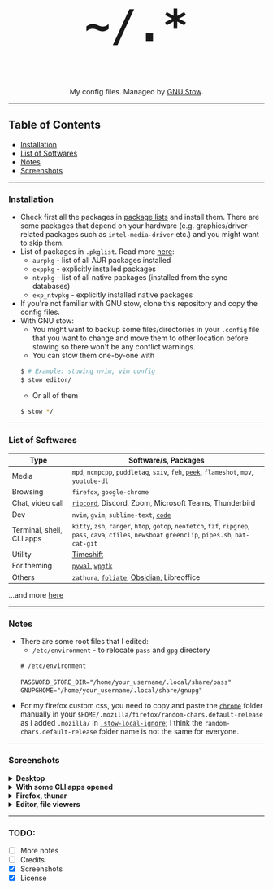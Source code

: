 <div align="center">
	<h1 style="font-size: 100px;"><code>~/.*</code></h1>
	<p>My config files. Managed by <a href="https://www.gnu.org/software/stow/">GNU Stow</a>.</p>
</div>

___

## Table of Contents
- [Installation](#installation)
- [List of Softwares](#list-of-softwares)
- [Notes](#notes)
- [Screenshots](#screenshots)

___

### Installation

- Check first all the packages in [package lists](https://github.com/DatSudo/dotfiles/tree/main/.pkglist/) and install them. There are some packages that depend on your hardware (e.g. graphics/driver-related packages such as `intel-media-driver` etc.) and you might want to skip them.
- List of packages in `.pkglist`. Read more [here](https://wiki.archlinux.org/title/Pacman/Tips_and_tricks#Listing_packages):
    - `aurpkg` - list of all AUR packages installed
    - `exppkg` - explicitly installed packages
    - `ntvpkg` - list of all native packages (installed from the sync databases)
    - `exp_ntvpkg` - explicitly installed native packages
- If you're not familiar with GNU stow, clone this repository and copy the config files.
- With GNU stow:
    - You might want to backup some files/directories in your `.config` file that you want to change and move them to other location before stowing so there won't be any conflict warnings.
    - You can stow them one-by-one with
    ```bash
    $ # Example: stowing nvim, vim config
    $ stow editor/
    ```
    - Or all of them
    ```bash
    $ stow */
    ```

___

### List of Softwares

| Type                      | Software/s, Packages                                                                                                                                 |
| ------------------------- | ---------------------------------------------------------------------------------------------------------------------------------------------------- |
| Media                     | `mpd`, `ncmpcpp`, `puddletag`, `sxiv`, `feh`, [`peek`](https://github.com/phw/peek), `flameshot`, `mpv`, `youtube-dl`|
| Browsing                  | `firefox`, `google-chrome`|
| Chat, video call          | [`ripcord`](https://wiki.archlinux.org/title/Ripcord), Discord, Zoom, Microsoft Teams, Thunderbird|
| Dev                       | `nvim`, `gvim`, `sublime-text`, [`code`](https://wiki.archlinux.org/title/Visual_Studio_Code)|
| Terminal, shell, CLI apps | `kitty`, `zsh`, `ranger`, `htop`, `gotop`, `neofetch`, `fzf`, `ripgrep`, `pass`, `cava`, `cfiles`, `newsboat` `greenclip`, `pipes.sh`, `bat-cat-git`|
| Utility                   | [Timeshift](https://github.com/teejee2008/timeshift)|
| For theming               | [`pywal`](https://github.com/dylanaraps/pywal), [`wpgtk`](https://github.com/deviantfero/wpgtk)|
| Others                    | `zathura`, [`foliate`](https://johnfactotum.github.io/foliate/), [Obsidian](https://obsidian.md/), Libreoffice|

...and more [here](https://github.com/DatSudo/dotfiles/tree/main/.pkglist/)

___

### Notes
- There are some root files that I edited:
    - `/etc/environment` - to relocate `pass` and `gpg` directory
    ```
    # /etc/environment

    PASSWORD_STORE_DIR="/home/your_username/.local/share/pass"
    GNUPGHOME="/home/your_username/.local/share/gnupg"
    ```
- For my firefox custom css, you need to copy and paste the [`chrome`](https://github.com/DatSudo/dotfiles/tree/main/firefox/.mozilla/firefox/any.default-release/chrome) folder manually in your `$HOME/.mozilla/firefox/random-chars.default-release` as I added `.mozilla/` in [`.stow-local-ignore`](https://github.com/DatSudo/dotfiles/blob/main/firefox/.stow-local-ignore); I think the `random-chars.default-release` folder name is not the same for everyone.

___

### Screenshots

<details>
    <summary><b>Desktop</b></summary>

<img src="https://github.com/DatSudo/dotfiles/blob/main/.images/clean_ss.png" alt="Clean screenshot">

</details>

<details>
    <summary><b>With some CLI apps opened</b></summary>

<img src="https://github.com/DatSudo/dotfiles/blob/main/.images/cli_ss.png" alt="With some CLI apps screenshot">

</details>

<details>
    <summary><b>Firefox, thunar</b></summary>

<img src="https://github.com/DatSudo/dotfiles/blob/main/.images/ffthunar_ss.png" alt="Firefox, thunar screenshot">

</details>

<details>
    <summary><b>Editor, file viewers</b></summary>

<img src="https://github.com/DatSudo/dotfiles/blob/main/.images/editorfv_ss1.png" alt="Editor, file viewers screenshot 1">
<img src="https://github.com/DatSudo/dotfiles/blob/main/.images/editorfv_ss2.png" alt="Editor, file viewers screenshot 2">

</details>

___

### TODO:

- [ ] More notes
- [ ] Credits
- [x] Screenshots
- [x] License
